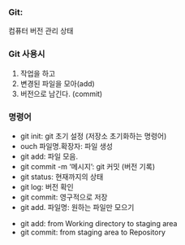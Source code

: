  ### Git: 
 
 컴퓨터 버전 관리 상태

 ### Git 사용시

 1) 작업을 하고
 2) 변경된 파일을 모아(add)
 3) 버전으로 남긴다. (commit)

 ### 명령어

 * git init: git 초기 설정 (저장소 초기화하는 명령어)
 * ouch 파일명.확장자: 파일 생성
 * git add: 파일 모음.
 * git commit -m ‘메시지’: git 커밋 (버전 기록)
 * git status: 현재까지의 상태
 * git log: 버전 확인
 * git commit: 영구적으로 저장
 * git add. 파일명: 원하는 파일만 모으기

 - git add: from Working directory to staging area
 - git commit: from staging area to Repository
 


